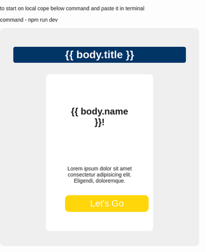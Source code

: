 

to start on local  cope below command and paste it in terminal

command - npm run dev

<html>
<body style="margin: 0; padding: 0; box-sizing: border-box; font-family: Arial, Helvetica, sans-serif;">
<div style="width: 100%; background: #efefef; border-radius: 10px; padding: 10px;">
  <div style="margin: 0 auto; width: 90%; text-align: center;">
    <h1 style="background-color: rgba(0, 53, 102, 1); padding: 5px 10px; border-radius: 5px; color: white;">{{ body.title }}</h1>
    <div style="margin: 30px auto; background: white; width: 40%; border-radius: 10px; padding: 50px; text-align: center;">
      <h3 style="margin-bottom: 100px; font-size: 24px;">{{ body.name }}!</h3>
      <p style="margin-bottom: 30px;">Lorem ipsum dolor sit amet consectetur adipisicing elit. Eligendi, doloremque.</p>
      <a style="display: block; margin: 0 auto; border: none; background-color: rgba(255, 214, 10, 1); color: white; width: 200px; line-height: 24px; padding: 10px; font-size: 24px; border-radius: 10px; cursor: pointer; text-decoration: none;"
        href="https://fastapi.tiangolo.com/"
        target="_blank"
      >
        Let's Go
      </a>
    </div>
  </div>
</div>
</body>
</html>
